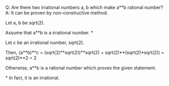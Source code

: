 Q: Are there two irrational numbers a, b which make a\*\*b rational number?
A: It can be proven by non-constructive method.

Let a, b be sqrt(2).

Assume that a\*\*b is a irrational number. \*

Let c be an irrational number, sqrt(2).

Then, (a\*\*b)\*\*c = (sqrt(2)\*\*sqrt(2))\*\*sqrt(2) = sqrt(2)\*\*(sqrt(2)\*sqrt(2)) = sqrt(2)\*\*2 = 2

Otherwise, a\*\*b is a rational number which proves the given statement.

\* In fact, it is an irrational.
